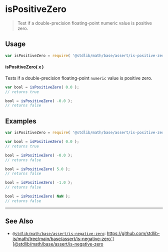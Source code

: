 <!--

@license Apache-2.0

Copyright (c) 2018 The Stdlib Authors.

Licensed under the Apache License, Version 2.0 (the "License");
you may not use this file except in compliance with the License.
You may obtain a copy of the License at

   http://www.apache.org/licenses/LICENSE-2.0

Unless required by applicable law or agreed to in writing, software
distributed under the License is distributed on an "AS IS" BASIS,
WITHOUT WARRANTIES OR CONDITIONS OF ANY KIND, either express or implied.
See the License for the specific language governing permissions and
limitations under the License.

-->

# isPositiveZero

> Test if a double-precision floating-point numeric value is positive zero.

<section class="usage">

## Usage

```javascript
var isPositiveZero = require( '@stdlib/math/base/assert/is-positive-zero' );
```

#### isPositiveZero( x )

Tests if a double-precision floating-point `numeric` value is positive zero.

```javascript
var bool = isPositiveZero( 0.0 );
// returns true

bool = isPositiveZero( -0.0 );
// returns false
```

</section>

<!-- /.usage -->

<section class="examples">

## Examples

<!-- eslint no-undef: "error" -->

```javascript
var isPositiveZero = require( '@stdlib/math/base/assert/is-positive-zero' );

var bool = isPositiveZero( 0.0 );
// returns true

bool = isPositiveZero( -0.0 );
// returns false

bool = isPositiveZero( 5.0 );
// returns false

bool = isPositiveZero( -1.0 );
// returns false

bool = isPositiveZero( NaN );
// returns false
```

</section>

<!-- /.examples -->

<!-- Section for related `stdlib` packages. Do not manually edit this section, as it is automatically populated. -->

<section class="related">

* * *

## See Also

-   [`@stdlib/math/base/assert/is-negative-zero`][@stdlib/math/base/assert/is-negative-zero]: https://github.com/stdlib-js/math/tree/main/base/assert/is-negative-zero`][@stdlib/math/base/assert/is-negative-zero

</section>

<!-- /.related -->

<!-- Section for all links. Make sure to keep an empty line after the `section` element and another before the `/section` close. -->

<section class="links">

<!-- <related-links> -->

[@stdlib/math/base/assert/is-negative-zero]: https://github.com/stdlib-js/math/tree/main/base/assert/is-negative-zero

<!-- </related-links> -->

</section>

<!-- /.links -->
